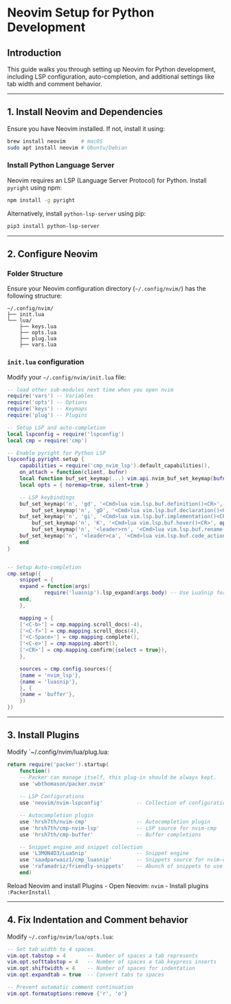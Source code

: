 # Neovim Setup for Python Development

## Introduction
This guide walks you through setting up Neovim for Python development, including LSP configuration, auto-completion, and additional settings like tab width and comment behavior.

---

## 1. Install Neovim and Dependencies
Ensure you have Neovim installed. If not, install it using:

```bash
brew install neovim     # macOS
sudo apt install neovim # Ubuntu/Debian
```

### Install Python Language Server
Neovim requires an LSP (Language Server Protocol) for Python. Install `pyright` using npm:

```bash
npm install -g pyright
```
Alternatively, install `python-lsp-server` using pip:
```bash
pip3 install python-lsp-server
```

---

## 2. Configure Neovim
### Folder Structure
Ensure your Neovim configuration directory (`~/.config/nvim/`) has the following structure:

```text
~/.config/nvim/
├── init.lua
└── lua/
    ├── keys.lua
    ├── opts.lua
    ├── plug.lua
    ├── vars.lua 
```

### `init.lua` configuration
Modify your `~/.config/nvim/init.lua` file:

```lua
-- load other sub-modules next time when you open nvim
require('vars') -- Variables
require('opts') -- Options
require('keys') -- Keymaps
require('plug') -- Plugins

-- Setup LSP and auto-completion
local lspconfig = require('lspconfig')
local cmp = require('cmp')

-- Enable pyright for Python LSP
lspconfig.pyright.setup {
    capabilities = require('cmp_nvim_lsp').default_capabilities(),
    on_attach = function(client, bufnr)
	local function buf_set_keymap(...) vim.api.nvim_buf_set_keymap(bufnr, ...) end
	local opts = { noremap=true, silent=true }

	-- LSP keybindings
	buf_set_keymap('n', 'gd', '<Cmd>lua vim.lsp.buf.definition()<CR>', opts)
    	buf_set_keymap('n', 'gD', '<Cmd>lua vim.lsp.buf.declaration()<CR>', opts)
   	buf_set_keymap('n', 'gi', '<Cmd>lua vim.lsp.buf.implementation()<CR>', opts)
    	buf_set_keymap('n', 'K', '<Cmd>lua vim.lsp.buf.hover()<CR>', opts)
    	buf_set_keymap('n', '<leader>rn', '<Cmd>lua vim.lsp.buf.rename()<CR>', opts)
   	buf_set_keymap('n', '<leader>ca', '<Cmd>lua vim.lsp.buf.code_action()<CR>', opts)
  	end
}


-- Setup Auto-completion
cmp.setup({
    snippet = {
	expand = function(args)
            require('luasnip').lsp_expand(args.body) -- Use LuaSnip for snippets
	end,
    },

    mapping = {
	['<C-b>'] = cmp.mapping.scroll_docs(-4),
	['<C-f>'] = cmp.mapping.scroll_docs(4),
	['<C-Space>'] = cmp.mapping.complete(),
	['<C-e>'] = cmp.mapping.abort(),
	['<CR>'] = cmp.mapping.confirm({select = true}),
    },

    sources = cmp.config.sources({
	{name = 'nvim_lsp'},
	{name = 'luasnip'},
	}, {
	{name = 'buffer'},
    })
})
```

---
## 3. Install Plugins
Modify `~/.config/nvim/lua/plug.lua:
```lua
return require('packer').startup(
    function()
    -- Packer can manage itself, this plug-in should be always kept.
    use 'wbthomason/packer.nvim'
    
    -- LSP Configurations
    use 'neovim/nvim-lspconfig'           -- Collection of configurations for built-inLSP client

    -- Autocompletion plugin
    use 'hrsh7th/nvim-cmp'                -- Autocompletion plugin
    use 'hrsh7th/cmp-nvim-lsp'            -- LSP source for nvim-cmp
    use 'hrsh7th/cmp-buffer'              -- Buffer completions

    -- Snippet engine and snippet collection
    use 'L3MON4D3/LuaSnip'                -- Snippet engine
    use 'saadparwaiz1/cmp_luasnip'        -- Snippets source for nvim-cmp
    use 'rafamadriz/friendly-snippets'    -- Abunch of snippets to use
    end)
```

Reload Neovim and install Plugins
    - Open Neovim: `nvim`
    - Install plugins `:PackerInstall`

---
## 4. Fix Indentation and Comment behavior
Modify `~/.config/nvim/lua/opts.lua`:
```lua
-- Set tab width to 4 spaces
vim.opt.tabstop = 4       -- Number of spaces a tab represents
vim.opt.softtabstop = 4   -- Number of spaces a tab keypress inserts
vim.opt.shiftwidth = 4    -- Number of spaces for indentation
vim.opt.expandtab = true  -- Convert tabs to spaces

-- Prevent automatic comment continuation
vim.opt.formatoptions:remove {'r', 'o'}
```

